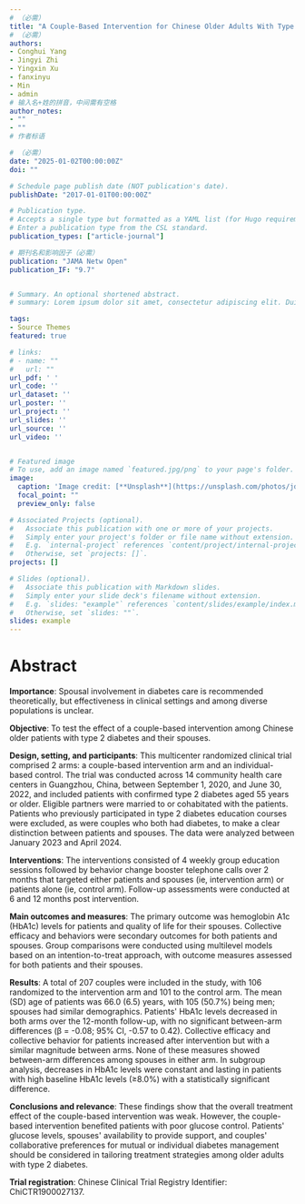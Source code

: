 ```yaml
---
# （必需）
title: "A Couple-Based Intervention for Chinese Older Adults With Type 2 Diabetes: A Randomized Clinical Trial"
# （必需）
authors:
- Conghui Yang
- Jingyi Zhi
- Yingxin Xu
- fanxinyu
- Min
- admin
# 输入名+姓的拼音，中间需有空格
author_notes:
- ""
- ""
# 作者标语

# （必需）
date: "2025-01-02T00:00:00Z"
doi: ""

# Schedule page publish date (NOT publication's date).
publishDate: "2017-01-01T00:00:00Z"

# Publication type.
# Accepts a single type but formatted as a YAML list (for Hugo requirements).
# Enter a publication type from the CSL standard.
publication_types: ["article-journal"]

# 期刊名和影响因子（必需）
publication: "JAMA Netw Open"
publication_IF: "9.7"


# Summary. An optional shortened abstract.
# summary: Lorem ipsum dolor sit amet, consectetur adipiscing elit. Duis posuere tellus ac convallis placerat. Proin tincidunt magna sed ex sollicitudin condimentum.

tags:
- Source Themes
featured: true

# links:
# - name: ""
#   url: ""
url_pdf: ' '
url_code: ''
url_dataset: ''
url_poster: ''
url_project: ''
url_slides: ''
url_source: ''
url_video: ''


# Featured image
# To use, add an image named `featured.jpg/png` to your page's folder. 
image:
  caption: 'Image credit: [**Unsplash**](https://unsplash.com/photos/jdD8gXaTZsc)'
  focal_point: ""
  preview_only: false

# Associated Projects (optional).
#   Associate this publication with one or more of your projects.
#   Simply enter your project's folder or file name without extension.
#   E.g. `internal-project` references `content/project/internal-project/index.md`.
#   Otherwise, set `projects: []`.
projects: []

# Slides (optional).
#   Associate this publication with Markdown slides.
#   Simply enter your slide deck's filename without extension.
#   E.g. `slides: "example"` references `content/slides/example/index.md`.
#   Otherwise, set `slides: ""`.
slides: example
---
```


# **Abstract**
**Importance**: Spousal involvement in diabetes care is recommended theoretically, but effectiveness in clinical settings and among diverse populations is unclear.

**Objective**: To test the effect of a couple-based intervention among Chinese older patients with type 2 diabetes and their spouses.

**Design, setting, and participants**: This multicenter randomized clinical trial comprised 2 arms: a couple-based intervention arm and an individual-based control. The trial was conducted across 14 community health care centers in Guangzhou, China, between September 1, 2020, and June 30, 2022, and included patients with confirmed type 2 diabetes aged 55 years or older. Eligible partners were married to or cohabitated with the patients. Patients who previously participated in type 2 diabetes education courses were excluded, as were couples who both had diabetes, to make a clear distinction between patients and spouses. The data were analyzed between January 2023 and April 2024.

**Interventions**: The interventions consisted of 4 weekly group education sessions followed by behavior change booster telephone calls over 2 months that targeted either patients and spouses (ie, intervention arm) or patients alone (ie, control arm). Follow-up assessments were conducted at 6 and 12 months post intervention.

**Main outcomes and measures**: The primary outcome was hemoglobin A1c (HbA1c) levels for patients and quality of life for their spouses. Collective efficacy and behaviors were secondary outcomes for both patients and spouses. Group comparisons were conducted using multilevel models based on an intention-to-treat approach, with outcome measures assessed for both patients and their spouses.

**Results**: A total of 207 couples were included in the study, with 106 randomized to the intervention arm and 101 to the control arm. The mean (SD) age of patients was 66.0 (6.5) years, with 105 (50.7%) being men; spouses had similar demographics. Patients' HbA1c levels decreased in both arms over the 12-month follow-up, with no significant between-arm differences (β = -0.08; 95% CI, -0.57 to 0.42). Collective efficacy and collective behavior for patients increased after intervention but with a similar magnitude between arms. None of these measures showed between-arm differences among spouses in either arm. In subgroup analysis, decreases in HbA1c levels were constant and lasting in patients with high baseline HbA1c levels (≥8.0%) with a statistically significant difference.

**Conclusions and relevance**: These findings show that the overall treatment effect of the couple-based intervention was weak. However, the couple-based intervention benefited patients with poor glucose control. Patients' glucose levels, spouses' availability to provide support, and couples' collaborative preferences for mutual or individual diabetes management should be considered in tailoring treatment strategies among older adults with type 2 diabetes.

**Trial registration**: Chinese Clinical Trial Registry Identifier: ChiCTR1900027137.
